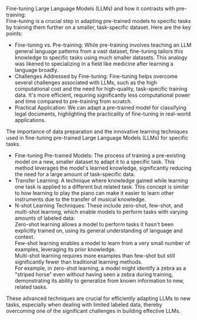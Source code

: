 Fine-tuning Large Language Models (LLMs) and how it contrasts with pre-training:  
Fine-tuning is a crucial step in adapting pre-trained models to specific tasks by training them further on a smaller, task-specific dataset. Here are the key points:

- Fine-tuning vs. Pre-training: While pre-training involves teaching an LLM general language patterns from a vast dataset, fine-tuning tailors this knowledge to specific tasks using much smaller datasets. This analogy was likened to specializing in a field like medicine after learning a language broadly.
- Challenges Addressed by Fine-tuning: Fine-tuning helps overcome several challenges associated with LLMs, such as the high computational cost and the need for high-quality, task-specific training data. It's more efficient, requiring significantly less computational power and time compared to pre-training from scratch.
- Practical Application: We can adapt a pre-trained model for classifying legal documents, highlighting the practicality of fine-tuning in real-world applications.

The importance of data preparation and the innovative learning techniques used in fine-tuning pre-trained Large Language Models (LLMs) for specific tasks.  

- Fine-tuning Pre-trained Models: The process of training a pre-existing model on a new, smaller dataset to adapt it to a specific task. This method leverages the model's learned knowledge, significantly reducing the need for a large amount of task-specific data.
- Transfer Learning: A technique where knowledge gained while learning one task is applied to a different but related task. This concept is similar to how learning to play the piano can make it easier to learn other instruments due to the transfer of musical knowledge.
- N-shot Learning Techniques: These include zero-shot, few-shot, and multi-shot learning, which enable models to perform tasks with varying amounts of labeled data:  
Zero-shot learning allows a model to perform tasks it hasn't been explicitly trained on, using its general understanding of language and context.  
Few-shot learning enables a model to learn from a very small number of examples, leveraging its prior knowledge.   
Multi-shot learning requires more examples than few-shot but still significantly fewer than traditional learning methods.  
For example, in zero-shot learning, a model might identify a zebra as a "striped horse" even without having seen a zebra during training, demonstrating its ability to generalize from known information to new, related tasks.  

These advanced techniques are crucial for efficiently adapting LLMs to new tasks, especially when dealing with limited labeled data, thereby overcoming one of the significant challenges in building effective LLMs.

